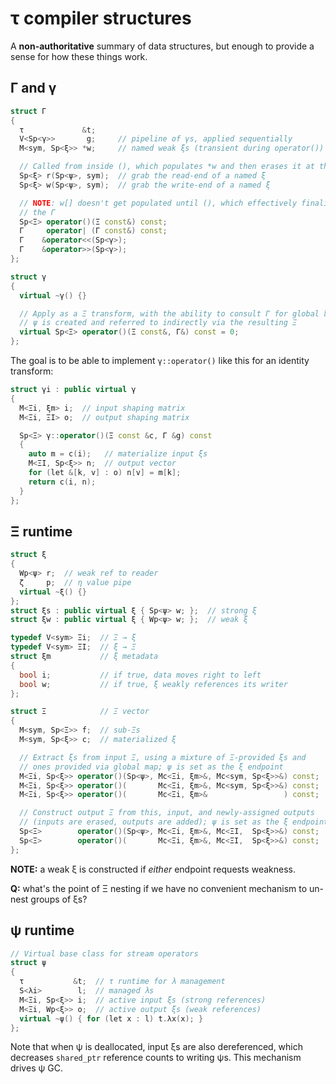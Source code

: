 # τ compiler structures
A **non-authoritative** summary of data structures, but enough to provide a sense for how these things work.


## Γ and γ
```cpp
struct Γ
{
  τ             &t;
  V<Sp<γ>>       g;     // pipeline of γs, applied sequentially
  M<sym, Sp<ξ>> *w;     // named weak ξs (transient during operator())

  // Called from inside (), which populates *w and then erases it at the end
  Sp<ξ> r(Sp<ψ>, sym);  // grab the read-end of a named ξ
  Sp<ξ> w(Sp<ψ>, sym);  // grab the write-end of a named ξ

  // NOTE: w[] doesn't get populated until (), which effectively finalizes
  // the Γ
  Sp<Ξ> operator()(Ξ const&) const;
  Γ     operator| (Γ const&) const;
  Γ    &operator<<(Sp<γ>);
  Γ    &operator>>(Sp<γ>);
};

struct γ
{
  virtual ~γ() {}

  // Apply as a Ξ transform, with the ability to consult Γ for global ξs
  // ψ is created and referred to indirectly via the resulting Ξ
  virtual Sp<Ξ> operator()(Ξ const&, Γ&) const = 0;
};
```

The goal is to be able to implement `γ::operator()` like this for an identity transform:

```cpp
struct γi : public virtual γ
{
  M<Ξi, ξm> i;  // input shaping matrix
  M<Ξi, ΞI> o;  // output shaping matrix

  Sp<Ξ> γ::operator()(Ξ const &c, Γ &g) const
  {
    auto m = c(i);   // materialize input ξs
    M<ΞI, Sp<ξ>> n;  // output vector
    for (let &[k, v] : o) n[v] = m[k];
    return c(i, n);
  }
};
```


## Ξ runtime
```cpp
struct ξ
{
  Wp<ψ> r;  // weak ref to reader
  ζ     p;  // η value pipe
  virtual ~ξ() {}
};
struct ξs : public virtual ξ { Sp<ψ> w; };  // strong ξ
struct ξw : public virtual ξ { Wp<ψ> w; };  // weak ξ

typedef V<sym> Ξi;  // Ξ → ξ
typedef V<sym> ΞI;  // ξ → Ξ
struct ξm           // ξ metadata
{
  bool i;           // if true, data moves right to left
  bool w;           // if true, ξ weakly references its writer
};

struct Ξ            // Ξ vector
{
  M<sym, Sp<Ξ>> f;  // sub-Ξs
  M<sym, Sp<ξ>> c;  // materialized ξ

  // Extract ξs from input Ξ, using a mixture of Ξ-provided ξs and
  // ones provided via global map; ψ is set as the ξ endpoint
  M<Ξi, Sp<ξ>> operator()(Sp<ψ>, Mc<Ξi, ξm>&, Mc<sym, Sp<ξ>>&) const;
  M<Ξi, Sp<ξ>> operator()(       Mc<Ξi, ξm>&, Mc<sym, Sp<ξ>>&) const;
  M<Ξi, Sp<ξ>> operator()(       Mc<Ξi, ξm>&                 ) const;

  // Construct output Ξ from this, input, and newly-assigned outputs
  // (inputs are erased, outputs are added); ψ is set as the ξ endpoint
  Sp<Ξ>        operator()(Sp<ψ>, Mc<Ξi, ξm>&, Mc<ΞI,  Sp<ξ>>&) const;
  Sp<Ξ>        operator()(       Mc<Ξi, ξm>&, Mc<ΞI,  Sp<ξ>>&) const;
};
```

**NOTE:** a weak ξ is constructed if _either_ endpoint requests weakness.

**Q:** what's the point of Ξ nesting if we have no convenient mechanism to un-nest groups of ξs?


## ψ runtime
```cpp
// Virtual base class for stream operators
struct ψ
{
  τ           &t;  // τ runtime for λ management
  S<λi>        l;  // managed λs
  M<Ξi, Sp<ξ>> i;  // active input ξs (strong references)
  M<Ξi, Wp<ξ>> o;  // active output ξs (weak references)
  virtual ~ψ() { for (let x : l) t.λx(x); }
};
```

Note that when ψ is deallocated, input ξs are also dereferenced, which decreases `shared_ptr` reference counts to writing ψs. This mechanism drives ψ GC.
